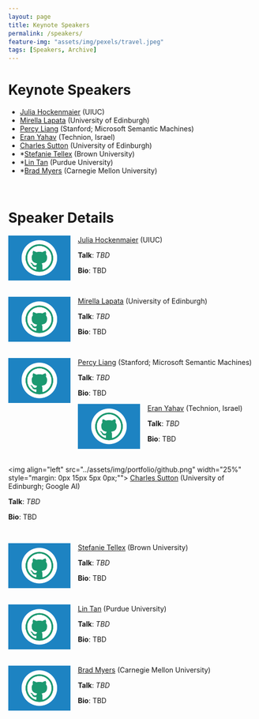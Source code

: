```yaml
---
layout: page
title: Keynote Speakers
permalink: /speakers/
feature-img: "assets/img/pexels/travel.jpeg"
tags: [Speakers, Archive]
---
```



# Keynote Speakers
+ [Julia Hockenmaier](#julia_hockenmaier) (UIUC)
+ [Mirella Lapata](#mirella_lapata) (University of Edinburgh)
+ [Percy Liang](#percy_liang) (Stanford; Microsoft Semantic Machines)
+ [Eran Yahav](#eran_yahav) (Technion, Israel)
+ [Charles Sutton](#eran_yahav) (University of Edinburgh)
+ *[Stefanie Tellex](#stefanie_tellex) (Brown University)
+ *[Lin Tan](#lin_tan) (Purdue University)
+ *[Brad Myers](#brad_myers) (Carnegie Mellon University)

<br>

# Speaker Details

<a name="julia_hockenmaier"></a>
<img align="left" src="../assets/img/portfolio/github.png" width="25%" style="margin: 0px 15px 5px 0px;"> [Julia Hockenmaier](http://juliahmr.cs.illinois.edu/) (UIUC)

**Talk**: _TBD_

**Bio**: TBD

<br>

<a name="mirella_lapata"></a>
<img align="left" src="../assets/img/portfolio/github.png" width="25%" style="margin: 0px 15px 5px 0px;"> [Mirella Lapata](https://nlp4prog.github.io/2021) (University of Edinburgh)

**Talk**: _TBD_

**Bio**: TBD

<br>

<a name="percy_liang"></a>
<img align="left" src="../assets/img/portfolio/github.png" width="25%" style="margin: 0px 15px 5px 0px;"> [Percy Liang](https://nlp4prog.github.io/2021) (Stanford; Microsoft Semantic Machines)

**Talk**: _TBD_

**Bio**: TBD
<br>

<a name="eran_yahav"></a>
<img align="left" src="../assets/img/portfolio/github.png" width="25%" style="margin: 0px 15px 5px 0px;"> [Eran Yahav](https://nlp4prog.github.io/2021) (Technion, Israel)

**Talk**: _TBD_

**Bio**: TBD

<br>

<a name="charles_sutton"></a>
<img align="left" src="../assets/img/portfolio/github.png" width="25%" style="margin: 0px 15px 5px 0px;""> [Charles Sutton](https://nlp4prog.github.io/2021) (University of Edinburgh; Google AI)

**Talk**: _TBD_

**Bio**: TBD

<br>

<a name="stefanie_tellex"></a>
<img align="left" src="../assets/img/portfolio/github.png" width="25%" style="margin: 0px 15px 5px 0px;"> [Stefanie Tellex](https://nlp4prog.github.io/2021) (Brown University)

**Talk**: _TBD_

**Bio**: TBD

<br>

<a name="lin_tan"></a>
<img align="left" src="../assets/img/portfolio/github.png" width="25%" style="margin: 0px 15px 5px 0px;"> [Lin Tan](https://nlp4prog.github.io/2021) (Purdue University)

**Talk**: _TBD_

**Bio**: TBD

<br>

<a name="brad_myers"></a>
<img align="left" src="../assets/img/portfolio/github.png" width="25%" style="margin: 0px 15px 5px 0px;"> [Brad Myers](https://nlp4prog.github.io/2021) (Carnegie Mellon University)

**Talk**: _TBD_

**Bio**: TBD

<br>
